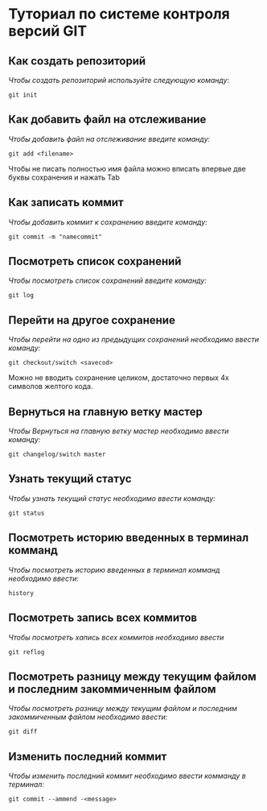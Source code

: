 # Туториал по системе контроля версий GIT 

## Как создать репозиторий

*Чтобы создать репозиторий используйте следующую команду*:

```
git init
```

## Как добавить файл на отслеживание

*Чтобы добавить файл на отслеживание введите команду:*

```
git add <filename> 
```
Чтобы не писать полностью имя файла можно вписать впервые две буквы сохранения и нажать Tab

## Как записать коммит

*Чтобы добавить коммит к сохранению введите команду:*

```
git commit -m "namecommit" 
```

## Посмотреть список сохранений

*Чтобы посмотреть список сохранений введите команду:*

~~~
git log
~~~

## Перейти на другое сохранение
*Чтобы перейти на одно из предыдущих сохранений необходимо ввести команду:* 
~~~
git checkout/switch <savecod>
~~~

Можно не вводить сохранение целиком, достаточно первых 4х символов желтого кода.

## Вернуться на главную ветку мастер
*Чтобы Вернуться на главную ветку мастер необходимо ввести команду:*
~~~
git changelog/switch master
~~~

## Узнать текущий статус 
*Чтобы узнать текущий статус необходимо ввести команду:*
~~~ 
git status
~~~

## Посмотреть историю введенных в терминал комманд
*Чтобы посмотреть историю введенных в терминал комманд необходимо ввести:*
~~~
history
~~~

## Посмотреть запись всех коммитов
*Чтобы посмотреть хапись всех коммитов необходимо ввести*

~~~
git reflog
~~~

## Посмотреть разницу между текущим файлом и последним закоммиченным файлом
*Чтобы посмотреть разницу между текущим файлом и последним закоммиченным файлом необходимо ввести:*
~~~
git diff
~~~

## Изменить последний коммит
*Чтобы изменить последний коммит необходимо ввести комманду в терминал:*
~~~
git commit --ammend -<message>
~~~



